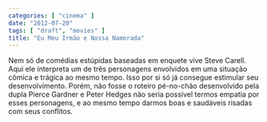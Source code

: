 ```yaml
---
categories: [ "cinema" ]
date: "2012-07-20"
tags: [ "draft", "movies" ]
title: "Eu Meu Irmão e Nossa Namorada"
---
```

Nem só de comédias estúpidas baseadas em enquete vive Steve Carell. Aqui ele interpreta um de três personagens envolvidos em uma situação cômica e trágica ao mesmo tempo. Isso por si só já consegue estimular seu desenvolvimento. Porém, não fosse o roteiro pé-no-chão desenvolvido pela dupla Pierce Gardner e Peter Hedges não seria possível termos empatia por esses personagens, e ao mesmo tempo darmos boas e saudáveis risadas com seus conflitos.

